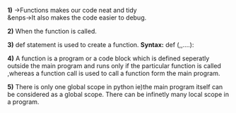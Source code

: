 **1)**
→Functions makes our code neat and tidy\
&enps→It also makes the code easier to debug.  

**2)**
When the function is called.  

**3)**
def statement is used to create a function.
**Syntax:**
def <name of the function>(<parameter1>,<parameter1>,....):

**4)**
A function is a program or a code block which is defined seperatly outside the main program
and runs only if the particular function is called ,whereas a function call is used to call a function
form the main program.

**5)**
There is only one global scope in python ie)the main program itself can be considered as 
a global scope. There can be infinetly many local scope in a program.

